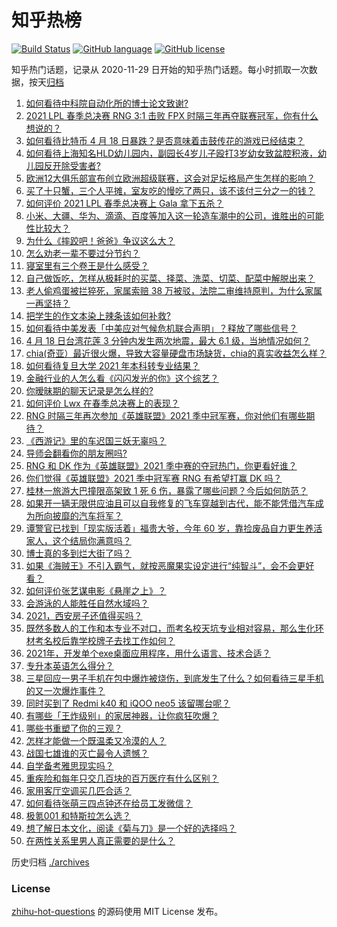 # 知乎热榜
[![Build Status](https://github.com/ToWeLong/zhihu-hot-questions/workflows/CI/badge.svg)](https://github.com/ToWeLong/zhihu-hot-questions/actions)
[![GitHub language](https://img.shields.io/badge/language-golang-orange.svg)](https://golang.org/)
[![GitHub license](https://img.shields.io/github/license/ToWeLong/zhihu-hot-questions)](https://github.com/ToWeLong/zhihu-hot-questions/blob/main/LICENSE)

知乎热门话题，记录从 2020-11-29 日开始的知乎热门话题。每小时抓取一次数据，按天[归档](./archives)

<!-- BEGIN -->

1. [如何看待中科院自动化所的博士论文致谢?](https://www.zhihu.com/question/454961393)
1. [2021 LPL 春季总决赛 RNG 3:1 击败 FPX 时隔三年再夺联赛冠军，你有什么想说的？](https://www.zhihu.com/question/455269236)
1. [如何看待比特币 4 月 18 日暴跌？是否意味着击鼓传花的游戏已经结束？](https://www.zhihu.com/question/455237775)
1. [如何看待上海知名HLD幼儿园内，副园长4岁儿子殴打3岁幼女致盆腔积液，幼儿园反开除受害者?](https://www.zhihu.com/question/454760249)
1. [欧洲12大俱乐部宣布创立欧洲超级联赛，这会对足坛格局产生怎样的影响？](https://www.zhihu.com/question/455361128)
1. [买了十只蟹，三个人平摊，室友吃的慢吃了两只，该不该付三分之一的钱？](https://www.zhihu.com/question/455193507)
1. [如何评价 2021 LPL 春季总决赛上 Gala 拿下五杀？](https://www.zhihu.com/question/455310660)
1. [小米、大疆、华为、滴滴、百度等加入这一轮造车潮中的公司，谁胜出的可能性比较大？](https://www.zhihu.com/question/454743115)
1. [为什么《摔跤吧！爸爸》争议这么大？](https://www.zhihu.com/question/59143980)
1. [怎么劝老一辈不要过分节约？](https://www.zhihu.com/question/447436632)
1. [寝室里有三个卷王是什么感受？](https://www.zhihu.com/question/431850162)
1. [自己做饭吃，怎样从极耗时的买菜、择菜、洗菜、切菜、配菜中解脱出来？](https://www.zhihu.com/question/22903687)
1. [老人偷鸡蛋被拦猝死，家属索赔 38 万被驳，法院二审维持原判，为什么家属一再坚持？](https://www.zhihu.com/question/455243172)
1. [把学生的作文本染上辣条该如何补救?](https://www.zhihu.com/question/454928747)
1. [如何看待中美发表「中美应对气候危机联合声明」？释放了哪些信号？](https://www.zhihu.com/question/455236412)
1. [4 月 18 日台湾花莲 3 分钟内发生两次地震，最大 6.1 级，当地情况如何？](https://www.zhihu.com/question/455335878)
1. [chia(奇亚）最近很火爆，导致大容量硬盘市场缺货，chia的真实收益怎么样？](https://www.zhihu.com/question/454794462)
1. [如何看待复旦大学 2021 年本科转专业结果？](https://www.zhihu.com/question/453527672)
1. [金融行业的人怎么看《闪闪发光的你》这个综艺？](https://www.zhihu.com/question/455159005)
1. [你暧昧期的聊天记录是怎么样的?](https://www.zhihu.com/question/356579521)
1. [如何评价 Lwx 在春季总决赛上的表现？](https://www.zhihu.com/question/455314117)
1. [RNG 时隔三年再次参加《英雄联盟》2021 季中冠军赛，你对他们有哪些期待？](https://www.zhihu.com/question/455317956)
1. [《西游记》里的车迟国三妖无辜吗？](https://www.zhihu.com/question/317124284)
1. [导师会翻看你的朋友圈吗?](https://www.zhihu.com/question/377742704)
1. [RNG 和 DK 作为《英雄联盟》2021 季中赛的夺冠热门，你更看好谁？](https://www.zhihu.com/question/455322971)
1. [你们觉得《英雄联盟》2021 季中冠军赛 RNG 有希望打赢 DK 吗？](https://www.zhihu.com/question/454162567)
1. [桂林一旅游大巴撞限高架致 1 死 6 伤，暴露了哪些问题？今后如何防范？](https://www.zhihu.com/question/455248863)
1. [如果开一辆无限供应油且可以自我修复的飞车穿越到古代，能不能凭借汽车成为所向披靡的汽车将军？](https://www.zhihu.com/question/451274477)
1. [谭警官已找到「现实版活着」福贵大爷，今年 60 岁，靠捡废品自力更生养活家人，这个结局你满意吗？](https://www.zhihu.com/question/455238539)
1. [博士真的多到烂大街了吗？](https://www.zhihu.com/question/452575705)
1. [如果《海贼王》不引入霸气，就按恶魔果实设定进行“纯智斗”，会不会更好看？](https://www.zhihu.com/question/454939784)
1. [如何评价张艺谋电影《悬崖之上》？](https://www.zhihu.com/question/451738975)
1. [会游泳的人能胜任自然水域吗？](https://www.zhihu.com/question/308185916)
1. [2021，西安房子还值得买吗？](https://www.zhihu.com/question/438443905)
1. [既然多数人的工作和本专业不对口，而考名校天坑专业相对容易，那么生化环材考名校后靠学校牌子去找工作如何？](https://www.zhihu.com/question/455062445)
1. [2021年，开发单个exe桌面应用程序，用什么语言、技术合适？](https://www.zhihu.com/question/453979660)
1. [专升本英语怎么得分？](https://www.zhihu.com/question/433753540)
1. [三星回应一男子手机在包中爆炸被烧伤，到底发生了什么？如何看待三星手机的又一次爆炸事件？](https://www.zhihu.com/question/455166469)
1. [同时买到了 Redmi k40 和 iQOO neo5 该留哪台呢？](https://www.zhihu.com/question/453452356)
1. [有哪些「王炸级别」的家居神器，让你疯狂吹爆？](https://www.zhihu.com/question/434514475)
1. [哪些书重塑了你的三观？](https://www.zhihu.com/question/55113099)
1. [怎样才能做一个既温柔又冷漠的人？](https://www.zhihu.com/question/451958211)
1. [战国七雄谁的灭亡最令人遗憾？](https://www.zhihu.com/question/452130358)
1. [自学备考雅思现实吗？](https://www.zhihu.com/question/264358299)
1. [重疾险和每年只交几百块的百万医疗有什么区别？](https://www.zhihu.com/question/65443971)
1. [家用客厅空调买几匹合适？](https://www.zhihu.com/question/452177429)
1. [如何看待张萌三四点钟还在给员工发微信？](https://www.zhihu.com/question/455214136)
1. [极氪001 和特斯拉怎么选？](https://www.zhihu.com/question/454868385)
1. [想了解日本文化，阅读《菊与刀》是一个好的选择吗？](https://www.zhihu.com/question/451918904)
1. [在两性关系里男人真正需要的是什么？](https://www.zhihu.com/question/319606888)

<!-- END -->

历史归档 [./archives](./archives)


### License
[zhihu-hot-questions](https://github.com/towelong/zhihu-hot-questions) 的源码使用 MIT License 发布。